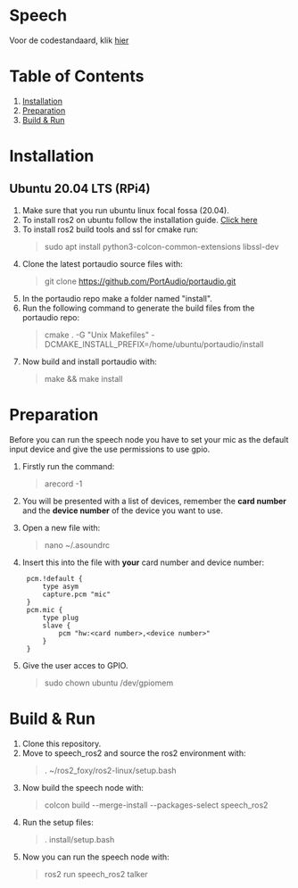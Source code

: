# Speech
Voor de codestandaard, klik [hier](https://github.com/R2D2KLASB/Info/blob/main/CodeStandaard.md)

# Table of Contents
1. [Installation](#Installation)
2. [Preparation](#Preparation)
3. [Build & Run](#Build&Run)

# Installation
## Ubuntu 20.04 LTS (RPi4)
1. Make sure that you run ubuntu linux focal fossa (20.04).
2. To install ros2 on ubuntu follow the installation guide. [Click here](https://docs.ros.org/en/foxy/Installation/Ubuntu-Install-Binary.html )
3. To install ros2 build tools and ssl for cmake run: 
    > sudo apt install python3-colcon-common-extensions libssl-dev
4. Clone the latest portaudio source files with:
    > git clone https://github.com/PortAudio/portaudio.git
5. In the portaudio repo make a folder named "install".
6. Run the following command to generate the build files from the portaudio repo:
    > cmake . -G "Unix Makefiles" -DCMAKE_INSTALL_PREFIX=/home/ubuntu/portaudio/install
7. Now build and install portaudio with:
    > make && make install

# Preparation
Before you can run the speech node you have to set your mic as the default input device and give the use permissions to use gpio.

1. Firstly run the command:
    > arecord -1
2. You will be presented with a list of devices, remember the **card number** and the **device number** of the device you want to use.
3. Open a new file with:
    > nano ~/.asoundrc
4. Insert this into the file with **your** card number and device number:

        pcm.!default {
            type asym
            capture.pcm "mic"
        }
        pcm.mic {
            type plug
            slave {
                pcm "hw:<card number>,<device number>"
            }
        }
5. Give the user acces to GPIO.
    > sudo chown ubuntu /dev/gpiomem

# Build & Run <a name="Build&Run"></a>
1. Clone this repository.
2. Move to speech_ros2 and source the ros2 environment with:
    > . ~/ros2_foxy/ros2-linux/setup.bash
3. Now build the speech node with: 
    > colcon build --merge-install --packages-select speech_ros2
4. Run the setup files:
    > . install/setup.bash
5. Now you can run the speech node with:
    > ros2 run speech_ros2 talker
